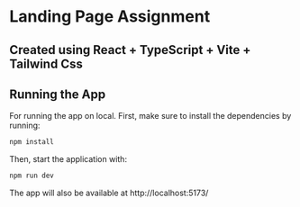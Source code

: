 # Landing Page Assignment

## Created using React + TypeScript + Vite + Tailwind Css

## Running the App

For running the app on local. First, make sure to install the dependencies by running:

```bash
npm install
```

Then, start the application with:

```bash
npm run dev
```

The app will also be available at http://localhost:5173/



